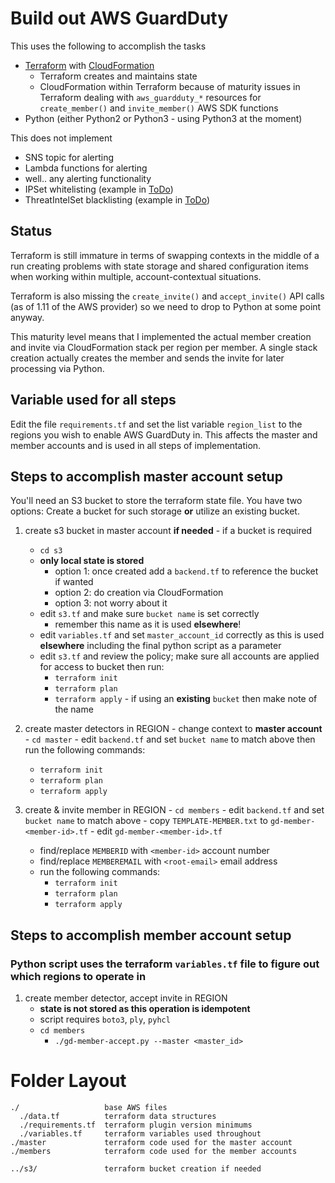 # Build out AWS GuardDuty

This uses the following to accomplish the tasks
- [Terraform](https://terraform.io/) with [CloudFormation](https://aws.amazon.com/cloudformation/)
  - Terraform creates and maintains state
  - CloudFormation within Terraform because of maturity issues in Terraform dealing with `aws_guardduty_*` resources for `create_member()` and `invite_member()` AWS SDK functions
- Python (either Python2 or Python3 - using Python3 at the moment)

This does not implement
- SNS topic for alerting
- Lambda functions for alerting
- well.. any alerting functionality
- IPSet whitelisting (example in [ToDo](TODO.md))
- ThreatIntelSet blacklisting (example in [ToDo](TODO.md))

## Status
Terraform is still immature in terms of swapping contexts in the middle of a run creating problems with state storage and shared configuration items when working within multiple, account-contextual situations.

Terraform is also missing the `create_invite()` and `accept_invite()` API calls (as of 1.11 of the AWS provider) so we need to drop to Python at some point anyway.

This maturity level means that I implemented the actual member creation and invite via CloudFormation stack per region per member. A single stack creation actually creates the member and sends the invite for later processing via Python.

## Variable used for all steps
Edit the file `requirements.tf` and set the list variable `region_list` to the regions you wish to enable AWS GuardDuty in. This affects the master and member accounts and is used in all steps of implementation.

## Steps to accomplish master account setup
You'll need an S3 bucket to store the terraform state file. You have two options: Create a bucket for such storage **or** utilize an existing bucket.
  1. create s3 bucket in master account **if needed**
    - if a bucket is required
      - `cd s3`
      - **only local state is stored**
          - option 1: once created add a `backend.tf` to reference the bucket if wanted
          - option 2: do creation via CloudFormation
          - option 3: not worry about it
      - edit `s3.tf` and make sure `bucket name` is set correctly
          - remember this name as it is used **elsewhere**!
      - edit `variables.tf` and set `master_account_id` correctly as this is used **elsewhere** including the final python script as a parameter
      - edit `s3.tf` and review the policy; make sure all accounts are applied for access to bucket then run:
          - `terraform init`
          - `terraform plan`
          - `terraform apply`
    - if using an **existing** `bucket` then make note of the name

  2. create master detectors in REGION
    - change context to **master account**
    - `cd master`
    - edit `backend.tf` and set `bucket name` to match above then run the following commands:
      - `terraform init`
      - `terraform plan`
      - `terraform apply`

  3. create & invite member in REGION
    - `cd members`
    - edit `backend.tf` and set `bucket name` to match above
    - copy `TEMPLATE-MEMBER.txt` to `gd-member-<member-id>.tf`
    - edit `gd-member-<member-id>.tf`
      - find/replace `MEMBERID` with `<member-id>` account number
      - find/replace `MEMBEREMAIL` with `<root-email>` email address
      - run the following commands:
         - `terraform init`
         - `terraform plan`
         - `terraform apply`

## Steps to accomplish member account setup
### Python script uses the terraform `variables.tf` file to figure out which regions to operate in

 1. create member detector, accept invite in REGION
    - **state is not stored as this operation is idempotent**
    - script requires `boto3`, `ply`, `pyhcl`
    - `cd members`
      - `./gd-member-accept.py --master <master_id>`

# Folder Layout
```
./                   base AWS files
  ./data.tf          terraform data structures
  ./requirements.tf  terraform plugin version minimums
  ./variables.tf     terraform variables used throughout
./master             terraform code used for the master account
./members            terraform code used for the member accounts

../s3/               terraform bucket creation if needed
```